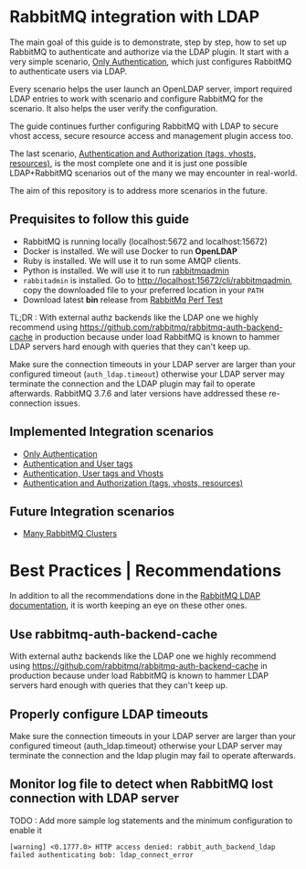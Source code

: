 # RabbitMQ integration with LDAP

The main goal of this guide is to demonstrate, step by step, how to set up RabbitMQ to authenticate and authorize via the LDAP plugin. It start with a very simple scenario, [Only Authentication](only-authentication/Readme.md), which just configures RabbitMQ to authenticate users via LDAP.

Every scenario helps the user launch an OpenLDAP server, import required LDAP entries to work with scenario and configure RabbitMQ for the scenario. It also helps the user verify the configuration.  

The guide continues further configuring RabbitMQ with LDAP to secure vhost access, secure resource access and management plugin access too.

The last scenario,  [Authentication and Authorization (tags, vhosts, resources)](auth-and-authz/Readme.md), is the most complete one and it is just one possible LDAP+RabbitMQ scenarios out of the many we may encounter in real-world.

The aim of this repository is to address more scenarios in the future.

## Prequisites to follow this guide
- RabbitMQ is running locally (localhost:5672 and localhost:15672)
- Docker is installed. We will use Docker to run **OpenLDAP**
- Ruby is installed. We will use it to run some AMQP clients.
- Python is installed. We will use it to run [rabbitmqadmin](https://www.rabbitmq.com/management-cli.html)
- `rabbitadmin` is installed.  Go to [http://localhost:15672/cli/rabbitmqadmin](http://localhost:15672/cli/rabbitmqadmin]), copy the downloaded file to your preferred location in your `PATH`
- Download latest **bin** release from [RabbitMq Perf Test](https://github.com/rabbitmq/rabbitmq-perf-test)

TL;DR : With external authz backends like the LDAP one we highly recommend using https://github.com/rabbitmq/rabbitmq-auth-backend-cache in production because under load RabbitMQ is known to hammer LDAP servers hard enough with queries that they can't keep up.

Make sure the connection timeouts in your LDAP server are larger than your configured timeout (`auth_ldap.timeout`) otherwise your LDAP server may terminate the connection and the LDAP plugin may fail to operate afterwards. RabbitMQ 3.7.6 and later versions have addressed these re-connection issues.

## Implemented Integration scenarios

- [Only Authentication](only-authentication/Readme.md)
- [Authentication and User tags](authentication-and-tags/Readme.md)
- [Authentication, User tags and Vhosts](auth-tags-vhost/Readme.md)
- [Authentication and Authorization (tags, vhosts, resources)](auth-and-authz/Readme.md)

## Future Integration scenarios

- [Many RabbitMQ Clusters](many-rabbitmq-clusters/Readme.md)

# Best Practices | Recommendations

In addition to all the recommendations done in the [RabbitMQ LDAP documentation](https://www.rabbitmq.com/ldap.html), it is worth keeping an eye on these other ones.

## Use rabbitmq-auth-backend-cache

With external authz backends like the LDAP one we highly recommend using https://github.com/rabbitmq/rabbitmq-auth-backend-cache in production because under load RabbitMQ is known to hammer LDAP servers hard enough with queries that they can't keep up.

## Properly configure LDAP timeouts

Make sure the connection timeouts in your LDAP server are larger than your configured timeout (auth_ldap.timeout) otherwise your LDAP server may terminate the connection and the ldap plugin may fail to operate afterwards.

## Monitor log file to detect when RabbitMQ lost connection with LDAP server

TODO : Add more sample log statements and the minimum configuration to enable it

```
[warning] <0.1777.0> HTTP access denied: rabbit_auth_backend_ldap failed authenticating bob: ldap_connect_error
```
